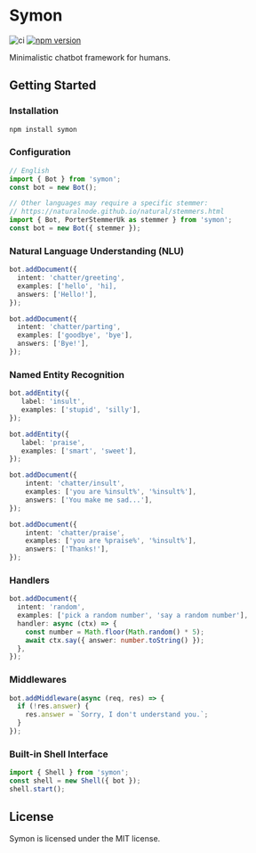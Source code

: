 # Symon

![ci][ci-url]
[![npm version][npm-badge]][npm-url]

Minimalistic chatbot framework for humans.

## Getting Started

<!-- prettier-ignore-start -->

### Installation
```bash
npm install symon
```

###  Configuration

```typescript
// English 
import { Bot } from 'symon';
const bot = new Bot();

// Other languages may require a specific stemmer:
// https://naturalnode.github.io/natural/stemmers.html
import { Bot, PorterStemmerUk as stemmer } from 'symon';
const bot = new Bot({ stemmer });
```

### Natural Language Understanding (NLU)

```typescript
bot.addDocument({
  intent: 'chatter/greeting',
  examples: ['hello', 'hi],
  answers: ['Hello!'],
});

bot.addDocument({
  intent: 'chatter/parting',
  examples: ['goodbye', 'bye'],
  answers: ['Bye!'],
});
```

### Named Entity Recognition

```typescript
bot.addEntity({
   label: 'insult',
   examples: ['stupid', 'silly'],
});

bot.addEntity({
   label: 'praise',
   examples: ['smart', 'sweet'],
});

bot.addDocument({
    intent: 'chatter/insult',
    examples: ['you are %insult%', '%insult%'],
    answers: ['You make me sad...'],
});

bot.addDocument({
    intent: 'chatter/praise',
    examples: ['you are %praise%', '%insult%'],
    answers: ['Thanks!'],
});
```

### Handlers

```typescript
bot.addDocument({
  intent: 'random',
  examples: ['pick a random number', 'say a random number'],
  handler: async (ctx) => {
    const number = Math.floor(Math.random() * 5);
    await ctx.say({ answer: number.toString() });
  },
});
```

### Middlewares

```typescript
bot.addMiddleware(async (req, res) => {
  if (!res.answer) {
    res.answer = `Sorry, I don't understand you.`;
  }
});
```

### Built-in Shell Interface

```typescript
import { Shell } from 'symon';
const shell = new Shell({ bot });
shell.start();
```

<!-- prettier-ignore-end -->

## License

Symon is licensed under the MIT license.

[ci-url]: https://github.com/sweetpalma/symon/actions/workflows/main.yml/badge.svg
[npm-badge]: https://badge.fury.io/js/symon.svg
[npm-url]: https://badge.fury.io/js/symon
